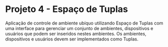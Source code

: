 # Projeto 4 - Espaço de Tuplas
Aplicação de controle de ambiente ubíquo utilizando Espaço de Tuplas com uma interface para gerenciar um conjunto de ambientes, dispositivos e
usuários que podem ser inseridos nestes ambientes. Os ambientes, dispositivos e usuários devem ser implementados como Tuplas.
